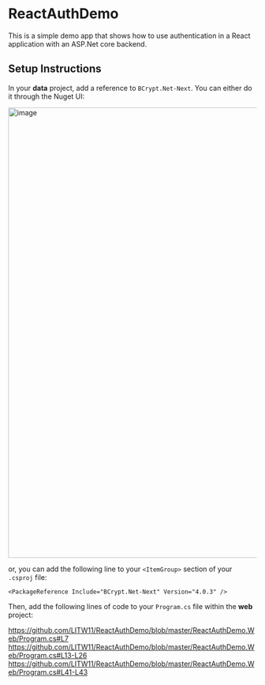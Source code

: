 # ReactAuthDemo

This is a simple demo app that shows how to use authentication in a React application with an ASP.Net core backend.

## Setup Instructions

In your **data** project, add a reference to `BCrypt.Net-Next`. You can either do it through the Nuget UI:

<img width="912" alt="image" src="https://github.com/LKWD-2023/ReactAuthDemo/assets/126539919/5c7af3ea-66a4-42a6-9d41-47eecc3af1fe">

or, you can add the following line to your `<ItemGroup>` section of your `.csproj` file:

```
<PackageReference Include="BCrypt.Net-Next" Version="4.0.3" />
```

Then, add the following lines of code to your `Program.cs` file within the **web** project:

https://github.com/LITW11/ReactAuthDemo/blob/master/ReactAuthDemo.Web/Program.cs#L7
https://github.com/LITW11/ReactAuthDemo/blob/master/ReactAuthDemo.Web/Program.cs#L13-L26
https://github.com/LITW11/ReactAuthDemo/blob/master/ReactAuthDemo.Web/Program.cs#L41-L43
